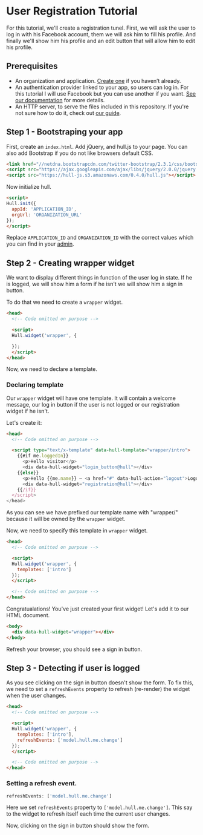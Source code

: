 # User Registration Tutorial

For this tutorial, we'll create a registration tunel. First, we will ask the user to log in with his Facebook account, them we will ask him to fill his profile. And finally we'll show him his profile and an edit button that will allow him to edit his profile.

## Prerequisites

- An organization and application. [Create one](http://hullapp.io/) if you haven’t already.
- An authentication provider linked to your app, so users can log in. For this tutorial I will use Facebook but you can use another if you want. [See our documentation](http://hull.io/docs/services) for more details.
- An HTTP server, to serve the files included in this repository. If you're not sure how to do it, check out [our guide](https://github.com/hull/minimhull/wiki/Setup-an-HTTP-server).

## Step 1 - Bootstraping your app

First, create an `index.html`. Add jQuery, and hull.js to your page. You can also add Bootstrap if you do not like browsers default CSS.

```html
<link href="//netdna.bootstrapcdn.com/twitter-bootstrap/2.3.1/css/bootstrap-combined.min.css">
<script src="https://ajax.googleapis.com/ajax/libs/jquery/2.0.0/jquery.min.js"></script>
<script src="https://hull-js.s3.amazonaws.com/0.4.0/hull.js"></script>
```

Now initialize hull.

```html
<script>
Hull.init({
  appId: 'APPLICATION_ID',
  orgUrl: 'ORGANIZATION_URL'
});
</script>
```

Replace `APPLICATION_ID` and `ORGANIZATION_ID` with the correct values which you can find in your [admin]().

## Step 2 - Creating wrapper widget

We want to display different things in function of the user log in state. If he is logged, we will show him a form if he isn't we will show him a sign in button.

To do that we need to create a `wrapper` widget.

```html
<head>
  <!-- Code omitted on purpose -->

  <script>
  Hull.widget('wrapper', {

  });
  </script>
</head>
```

Now, we need to declare a template.

### Declaring template

Our `wrapper` widget will have one template. It will contain a welcome message, our log in button if the user is not logged or our registration widget if he isn't.

Let's create it:

```html
<head>
  <!-- Code omitted on purpose -->

  <script type="text/x-template" data-hull-template="wrapper/intro">
    {{#if me.loggedIn}}
      <p>Hello visitor</p>
      <div data-hull-widget="login_button@hull"></div>
    {{else}}
      <p>Hello {{me.name}} – <a href="#" data-hull-action="logout">Logout</a></p>
      <div data-hull-widget="registration@hull"></div>
    {{/if}}
  </script>
</head>
```

As you can see we have prefixed our template name with "wrapper/" because it will be owned by the `wrapper` widget.

Now, we need to specify this template in `wrapper` widget.

```html
<head>
  <!-- Code omitted on purpose -->

  <script>
  Hull.widget('wrapper', {
    templates: ['intro']
  });
  </script>

  <!-- Code omitted on purpose -->
</head>
```

Congratualations! You've just created your first widget! Let's add it to our HTML document.

```html
<body>
  <div data-hull-widget="wrapper"></div>
</body>
```

Refresh your browser, you should see a sign in button.

## Step 3 - Detecting if user is logged

As you see clicking on the sign in button doesn't show the form. To fix this, we need to set a `refreshEvents` property to refresh (re-render) the widget when the user changes.

```html
<head>
  <!-- Code omitted on purpose -->

  <script>
  Hull.widget('wrapper', {
    templates: ['intro'],
    refreshEvents: ['model.hull.me.change']
  });
  </script>

  <!-- Code omitted on purpose -->
</head>
```

### Setting a refresh event.

```js
refreshEvents: ['model.hull.me.change']
```

Here we set `refreshEvents` property to `['model.hull.me.change']`. This say to the widget to refresh itself each time the current user changes.

Now, clicking on the sign in button should show the form.
